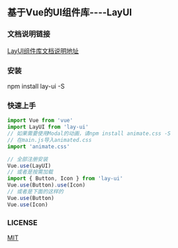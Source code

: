 ## 基于Vue的UI组件库----LayUI

### 文档说明链接

[LayUI组件库文档说明地址]( https://cghbh.github.io/lay-ui/)

### 安装

npm install lay-ui -S

### 快速上手

```js
import Vue from 'vue'
import LayUI from 'lay-ui'
// 如果需要使用Modal的动画，请npm install animate.css -S
// 在main.js导入animated.css
import 'animate.css'

// 全部注册安装
Vue.use(LayUI)
// 或者是按需加载
import { Button, Icon } from 'lay-ui'
Vue.use(Button).use(Icon)
// 或者是下面的这样的
Vue.use(Button)
Vue.use(Icon)
```

### LICENSE

[MIT](https://github.com/cghbh/lay-ui/blob/master/LICENSE)

